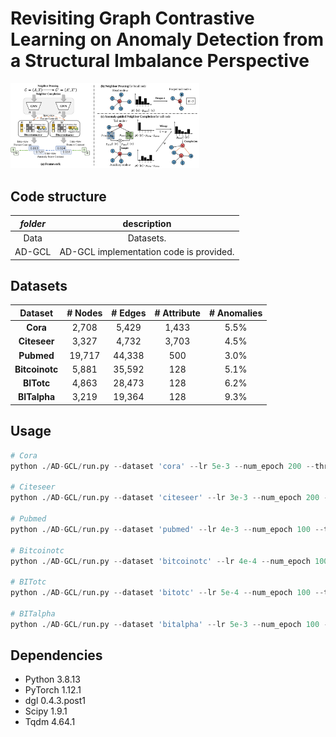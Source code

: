 # Revisiting Graph Contrastive Learning on Anomaly Detection from a Structural Imbalance Perspective

<img src="https://github.com/yimingxu24/AD-GCL/blob/main/framework.svg" width="60%">

## Code structure
| *folder*  |                         description                          |
| :-------: | :----------------------------------------------------------: |
|   Data    |      Datasets.       |
|   AD-GCL    | AD-GCL implementation code is provided. |

## Datasets

| **Dataset** |  # Nodes  |  # Edges  |  # Attribute  |  # Anomalies  |
| :---------: | :--------: | :-----: | :--------: | :--------: |
|  **Cora**   |  2,708  |  5,429  |  1,433  |  5.5%  |
|  **Citeseer**   |  3,327  |  4,732  |  3,703  |  4.5%  |
|  **Pubmed**   |  19,717  |  44,338  |  500  |  3.0%  |
|  **Bitcoinotc**   |  5,881  |  35,592  |  128  |  5.1%  |
|  **BITotc**   |  4,863  |  28,473  |  128  |  6.2%  |
| **BITalpha** |  3,219  |  19,364  |  128  |  9.3%  |


## Usage
```python
# Cora
python ./AD-GCL/run.py --dataset 'cora' --lr 5e-3 --num_epoch 200 --threshold 7 --gpu_id 0

# Citeseer
python ./AD-GCL/run.py --dataset 'citeseer' --lr 3e-3 --num_epoch 200 --threshold 6 --gpu_id 0

# Pubmed
python ./AD-GCL/run.py --dataset 'pubmed' --lr 4e-3 --num_epoch 100 --threshold 8 --gpu_id 0

# Bitcoinotc
python ./AD-GCL/run.py --dataset 'bitcoinotc' --lr 4e-4 --num_epoch 100 --threshold 8 --gpu_id 0

# BITotc
python ./AD-GCL/run.py --dataset 'bitotc' --lr 5e-4 --num_epoch 100 --threshold 7 --gpu_id 0

# BITalpha
python ./AD-GCL/run.py --dataset 'bitalpha' --lr 5e-3 --num_epoch 100 --threshold 8 --gpu_id 0
```


## Dependencies

- Python 3.8.13
- PyTorch 1.12.1
- dgl 0.4.3.post1
- Scipy 1.9.1
- Tqdm 4.64.1
